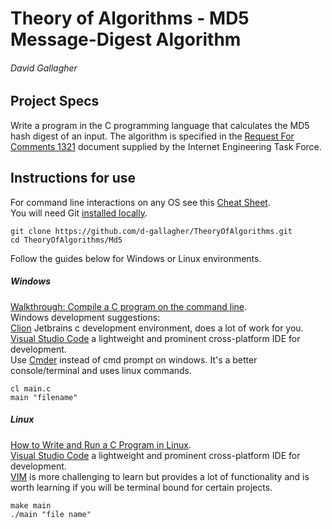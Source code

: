 # Theory of Algorithms - MD5 Message-Digest Algorithm
###### David Gallagher
## Project Specs
Write a program in the C programming language that calculates the MD5 hash digest of an input.
The algorithm is specified in the [Request For Comments 1321](https://tools.ietf.org/html/rfc1321) document supplied by the Internet Engineering Task Force.

## Instructions for use
For command line interactions on any OS see this [Cheat Sheet](https://gist.github.com/jonlabelle/e8ba94cd29b8f63fd7dd3c4f95c1d210).  
You will need Git [installed locally](https://git-scm.com/book/en/v2/Getting-Started-Installing-Git).  

``` 
git clone https://github.com/d-gallagher/TheoryOfAlgorithms.git
cd TheoryOfAlgorithms/Md5
```
Follow the guides below for Windows or Linux environments.
##### Windows
[Walkthrough: Compile a C program on the command line](https://docs.microsoft.com/en-us/cpp/build/walkthrough-compile-a-c-program-on-the-command-line?view=vs-2019).  
Windows development suggestions:  
[Clion](https://www.jetbrains.com/clion/download/#section=windows) Jetbrains c development environment, does a lot of work for you.  
[Visual Studio Code](https://code.visualstudio.com/) a lightweight and prominent cross-platform IDE for development.  
Use [Cmder](https://cmder.net/) instead of cmd prompt on windows. It's a better console/terminal and uses linux commands.  
```
cl main.c 
main "filename"
```
##### Linux
[How to Write and Run a C Program in Linux](https://vitux.com/how-to-write-and-run-a-c-program-in-linux/).  
[Visual Studio Code](https://code.visualstudio.com/) a lightweight and prominent cross-platform IDE for development.  
[VIM](https://www.linux.com/training-tutorials/vim-101-beginners-guide-vim/) is more challenging to learn but provides a 
lot of functionality and is worth learning if you will be terminal bound for certain projects.  
```
make main
./main "file name"
```
